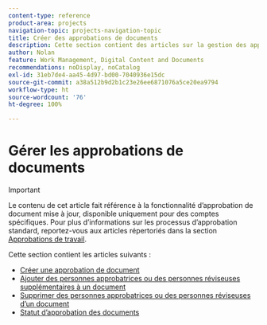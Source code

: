 ```yaml
---
content-type: reference
product-area: projects
navigation-topic: projects-navigation-topic
title: Créer des approbations de documents
description: Cette section contient des articles sur la gestion des approbations de documents dans Adobe Workfront.
author: Nolan
feature: Work Management, Digital Content and Documents
recommendations: noDisplay, noCatalog
exl-id: 31eb7de4-aa45-4d97-bd00-7040936e15dc
source-git-commit: a38a512b9d2b1c23e26ee6871076a5ce20ea9794
workflow-type: ht
source-wordcount: '76'
ht-degree: 100%

---
```


# Gérer les approbations de documents

>[!IMPORTANT]
>
>Le contenu de cet article fait référence à la fonctionnalité d’approbation de document mise à jour, disponible uniquement pour des comptes spécifiques. Pour plus d’informations sur les processus d’approbation standard, reportez-vous aux articles répertoriés dans la section [Approbations de travail](/help/quicksilver/review-and-approve-work/manage-approvals/manage-approvals.md).

Cette section contient les articles suivants :

* [Créer une approbation de document](/help/quicksilver/review-and-approve-work/document-reviews-and-approvals/manage-document-approvals/create-a-document-approval.md)
* [Ajouter des personnes approbatrices ou des personnes réviseuses supplémentaires à un document](/help/quicksilver/review-and-approve-work/document-reviews-and-approvals/manage-document-approvals/add-additional-reviewers-or-approvers.md)
* [Supprimer des personnes approbatrices ou des personnes réviseuses d’un document](/help/quicksilver/review-and-approve-work/document-reviews-and-approvals/manage-document-approvals/remove-approvers-or-reviewers.md)
* [Statut d’approbation des documents](/help/quicksilver/review-and-approve-work/document-reviews-and-approvals/manage-document-approvals/document-approval-status.md)
